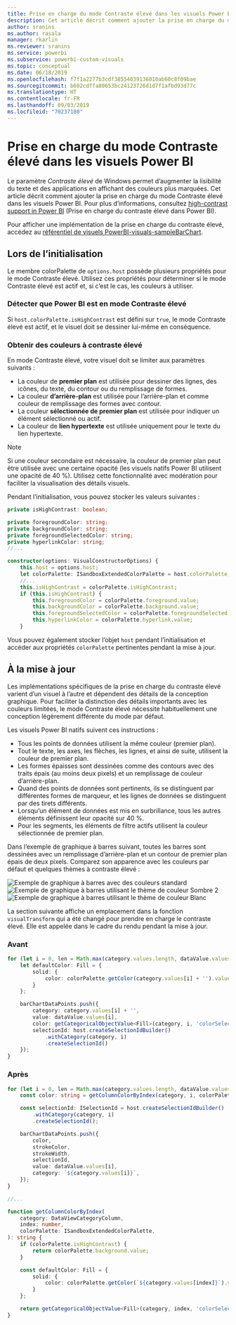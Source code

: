 ```yaml
---
title: Prise en charge du mode Contraste élevé dans les visuels Power BI
description: Cet article décrit comment ajouter la prise en charge du mode Contraste élevé dans les visuels Power BI.
author: sranins
ms.author: rasala
manager: rkarlin
ms.reviewer: sranins
ms.service: powerbi
ms.subservice: powerbi-custom-visuals
ms.topic: conceptual
ms.date: 06/18/2019
ms.openlocfilehash: f7f1a2277b3cdf38554039136010ab60c8f09bae
ms.sourcegitcommit: b602cdffa80653bc24123726d1d7f1afbd93d77c
ms.translationtype: HT
ms.contentlocale: fr-FR
ms.lasthandoff: 09/03/2019
ms.locfileid: "70237180"
---
```

# <a name="high-contrast-mode-support-in-power-bi-visuals"></a>Prise en charge du mode Contraste élevé dans les visuels Power BI

Le paramètre *Contraste élevé* de Windows permet d’augmenter la lisibilité du texte et des applications en affichant des couleurs plus marquées. Cet article décrit comment ajouter la prise en charge du mode Contraste élevé dans les visuels Power BI. Pour plus d’informations, consultez [high-contrast support in Power BI](https://powerbi.microsoft.com/blog/power-bi-desktop-june-2018-feature-summary/#highContrast) (Prise en charge du contraste élevé dans Power BI).

Pour afficher une implémentation de la prise en charge du contraste élevé, accédez au [référentiel de visuels PowerBI-visuals-sampleBarChart](https://github.com/Microsoft/PowerBI-visuals-sampleBarChart/commit/61011c82b66ca0d3321868f1d089c65101ca42e6).

## <a name="on-initialization"></a>Lors de l’initialisation

Le membre colorPalette de `options.host` possède plusieurs propriétés pour le mode Contraste élevé. Utilisez ces propriétés pour déterminer si le mode Contraste élevé est actif et, si c’est le cas, les couleurs à utiliser.

### <a name="detect-that-power-bi-is-in-high-contrast-mode"></a>Détecter que Power BI est en mode Contraste élevé

Si `host.colorPalette.isHighContrast` est défini sur `true`, le mode Contraste élevé est actif, et le visuel doit se dessiner lui-même en conséquence.

### <a name="get-high-contrast-colors"></a>Obtenir des couleurs à contraste élevé

En mode Contraste élevé, votre visuel doit se limiter aux paramètres suivants :

* La couleur de **premier plan** est utilisée pour dessiner des lignes, des icônes, du texte, du contour ou du remplissage de formes.
* La couleur **d’arrière-plan** est utilisée pour l’arrière-plan et comme couleur de remplissage des formes avec contour.
* La couleur **sélectionnée de premier plan** est utilisée pour indiquer un élément sélectionné ou actif.
* La couleur de **lien hypertexte** est utilisée uniquement pour le texte du lien hypertexte.

> [!NOTE]
> Si une couleur secondaire est nécessaire, la couleur de premier plan peut être utilisée avec une certaine opacité (les visuels natifs Power BI utilisent une opacité de 40 %). Utilisez cette fonctionnalité avec modération pour faciliter la visualisation des détails visuels.

Pendant l’initialisation, vous pouvez stocker les valeurs suivantes :

```typescript
private isHighContrast: boolean;

private foregroundColor: string;
private backgroundColor: string;
private foregroundSelectedColor: string;
private hyperlinkColor: string;
//...

constructor(options: VisualConstructorOptions) {
    this.host = options.host;
    let colorPalette: ISandboxExtendedColorPalette = host.colorPalette;
    //...
    this.isHighContrast = colorPalette.isHighContrast;
    if (this.isHighContrast) {
        this.foregroundColor = colorPalette.foreground.value;
        this.backgroundColor = colorPalette.background.value;
        this.foregroundSelectedColor = colorPalette.foregroundSelected.value;
        this.hyperlinkColor = colorPalette.hyperlink.value;
    }
```

Vous pouvez également stocker l’objet `host` pendant l’initialisation et accéder aux propriétés `colorPalette` pertinentes pendant la mise à jour.

## <a name="on-update"></a>À la mise à jour

Les implémentations spécifiques de la prise en charge du contraste élevé varient d’un visuel à l’autre et dépendent des détails de la conception graphique. Pour faciliter la distinction des détails importants avec les couleurs limitées, le mode Contraste élevé nécessite habituellement une conception légèrement différente du mode par défaut.

Les visuels Power BI natifs suivent ces instructions :

* Tous les points de données utilisent la même couleur (premier plan).
* Tout le texte, les axes, les flèches, les lignes, et ainsi de suite, utilisent la couleur de premier plan.
* Les formes épaisses sont dessinées comme des contours avec des traits épais (au moins deux pixels) et un remplissage de couleur d’arrière-plan.
* Quand des points de données sont pertinents, ils se distinguent par différentes formes de marqueur, et les lignes de données se distinguent par des tirets différents.
* Lorsqu’un élément de données est mis en surbrillance, tous les autres éléments définissent leur opacité sur 40 %.
* Pour les segments, les éléments de filtre actifs utilisent la couleur sélectionnée de premier plan.

Dans l’exemple de graphique à barres suivant, toutes les barres sont dessinées avec un remplissage d’arrière-plan et un contour de premier plan épais de deux pixels. Comparez son apparence avec les couleurs par défaut et quelques thèmes à contraste élevé :

![Exemple de graphique à barres avec des couleurs standard](./media/hc-samplebarchart-standard.png)
![Exemple de graphique à barres utilisant le thème de couleur *Sombre 2*](./media/hc-samplebarchart-dark2.png)
![Exemple de graphique à barres utilisant le thème de couleur *Blanc*](./media/hc-samplebarchart-white.png)

La section suivante affiche un emplacement dans la fonction `visualTransform` qui a été changé pour prendre en charge le contraste élevé. Elle est appelée dans le cadre du rendu pendant la mise à jour.

### <a name="before"></a>Avant

```typescript
for (let i = 0, len = Math.max(category.values.length, dataValue.values.length); i < len; i++) {
    let defaultColor: Fill = {
        solid: {
            color: colorPalette.getColor(category.values[i] + '').value
        }
    };

    barChartDataPoints.push({
        category: category.values[i] + '',
        value: dataValue.values[i],
        color: getCategoricalObjectValue<Fill>(category, i, 'colorSelector', 'fill', defaultColor).solid.color,
        selectionId: host.createSelectionIdBuilder()
            .withCategory(category, i)
            .createSelectionId()
    });
}
```

### <a name="after"></a>Après

```typescript
for (let i = 0, len = Math.max(category.values.length, dataValue.values.length); i < len; i++) {
    const color: string = getColumnColorByIndex(category, i, colorPalette);

    const selectionId: ISelectionId = host.createSelectionIdBuilder()
        .withCategory(category, i)
        .createSelectionId();

    barChartDataPoints.push({
        color,
        strokeColor,
        strokeWidth,
        selectionId,
        value: dataValue.values[i],
        category: `${category.values[i]}`,
    });
}

//...

function getColumnColorByIndex(
    category: DataViewCategoryColumn,
    index: number,
    colorPalette: ISandboxExtendedColorPalette,
): string {
    if (colorPalette.isHighContrast) {
        return colorPalette.background.value;
    }

    const defaultColor: Fill = {
        solid: {
            color: colorPalette.getColor(`${category.values[index]}`).value,
        }
    };

    return getCategoricalObjectValue<Fill>(category, index, 'colorSelector', 'fill', defaultColor).solid.color;
}
```
